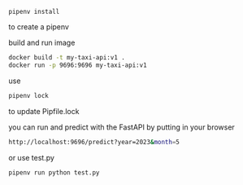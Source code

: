 ```
pipenv install
```

to create a pipenv

build and run image

```bash
docker build -t my-taxi-api:v1 .
docker run -p 9696:9696 my-taxi-api:v1
```

use

```bash
pipenv lock
```

to update Pipfile.lock

you can run and predict with the FastAPI by putting in your browser

```bash
http://localhost:9696/predict?year=2023&month=5
```

or use test.py

```bash
pipenv run python test.py
```
